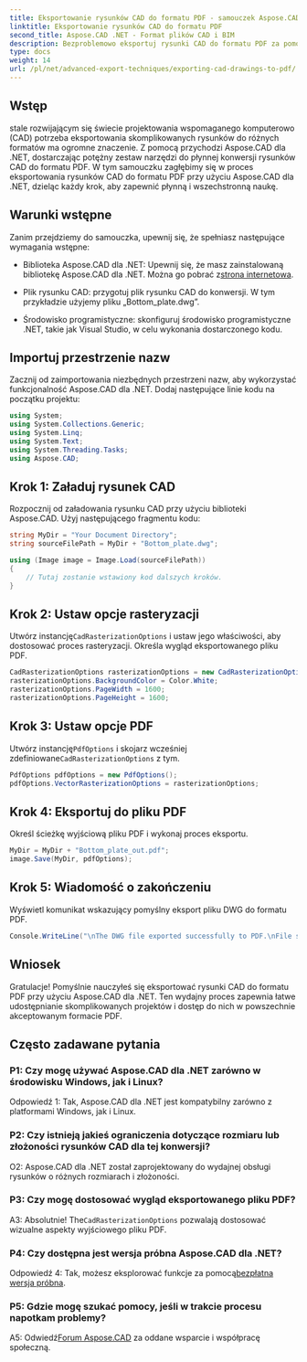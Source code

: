 ```yaml
---
title: Eksportowanie rysunków CAD do formatu PDF - samouczek Aspose.CAD
linktitle: Eksportowanie rysunków CAD do formatu PDF
second_title: Aspose.CAD .NET - Format plików CAD i BIM
description: Bezproblemowo eksportuj rysunki CAD do formatu PDF za pomocą Aspose.CAD dla .NET. Postępuj zgodnie z naszym przewodnikiem krok po kroku, aby uzyskać efektywną konwersję.
type: docs
weight: 14
url: /pl/net/advanced-export-techniques/exporting-cad-drawings-to-pdf/
---
```

## Wstęp

stale rozwijającym się świecie projektowania wspomaganego komputerowo (CAD) potrzeba eksportowania skomplikowanych rysunków do różnych formatów ma ogromne znaczenie. Z pomocą przychodzi Aspose.CAD dla .NET, dostarczając potężny zestaw narzędzi do płynnej konwersji rysunków CAD do formatu PDF. W tym samouczku zagłębimy się w proces eksportowania rysunków CAD do formatu PDF przy użyciu Aspose.CAD dla .NET, dzieląc każdy krok, aby zapewnić płynną i wszechstronną naukę.

## Warunki wstępne

Zanim przejdziemy do samouczka, upewnij się, że spełniasz następujące wymagania wstępne:

-  Biblioteka Aspose.CAD dla .NET: Upewnij się, że masz zainstalowaną bibliotekę Aspose.CAD dla .NET. Można go pobrać z[strona internetowa](https://releases.aspose.com/cad/net/).

- Plik rysunku CAD: przygotuj plik rysunku CAD do konwersji. W tym przykładzie użyjemy pliku „Bottom_plate.dwg”.

- Środowisko programistyczne: skonfiguruj środowisko programistyczne .NET, takie jak Visual Studio, w celu wykonania dostarczonego kodu.

## Importuj przestrzenie nazw

Zacznij od zaimportowania niezbędnych przestrzeni nazw, aby wykorzystać funkcjonalność Aspose.CAD dla .NET. Dodaj następujące linie kodu na początku projektu:

```csharp
using System;
using System.Collections.Generic;
using System.Linq;
using System.Text;
using System.Threading.Tasks;
using Aspose.CAD;
```

## Krok 1: Załaduj rysunek CAD

Rozpocznij od załadowania rysunku CAD przy użyciu biblioteki Aspose.CAD. Użyj następującego fragmentu kodu:

```csharp
string MyDir = "Your Document Directory";
string sourceFilePath = MyDir + "Bottom_plate.dwg";

using (Image image = Image.Load(sourceFilePath))
{
    // Tutaj zostanie wstawiony kod dalszych kroków.
}
```

## Krok 2: Ustaw opcje rasteryzacji

 Utwórz instancję`CadRasterizationOptions` i ustaw jego właściwości, aby dostosować proces rasteryzacji. Określa wygląd eksportowanego pliku PDF.

```csharp
CadRasterizationOptions rasterizationOptions = new CadRasterizationOptions();
rasterizationOptions.BackgroundColor = Color.White;
rasterizationOptions.PageWidth = 1600;
rasterizationOptions.PageHeight = 1600;
```

## Krok 3: Ustaw opcje PDF

 Utwórz instancję`PdfOptions` i skojarz wcześniej zdefiniowane`CadRasterizationOptions` z tym.

```csharp
PdfOptions pdfOptions = new PdfOptions();
pdfOptions.VectorRasterizationOptions = rasterizationOptions;
```

## Krok 4: Eksportuj do pliku PDF

Określ ścieżkę wyjściową pliku PDF i wykonaj proces eksportu.

```csharp
MyDir = MyDir + "Bottom_plate_out.pdf";
image.Save(MyDir, pdfOptions);
```

## Krok 5: Wiadomość o zakończeniu

Wyświetl komunikat wskazujący pomyślny eksport pliku DWG do formatu PDF.

```csharp
Console.WriteLine("\nThe DWG file exported successfully to PDF.\nFile saved at " + MyDir);
```

## Wniosek

Gratulacje! Pomyślnie nauczyłeś się eksportować rysunki CAD do formatu PDF przy użyciu Aspose.CAD dla .NET. Ten wydajny proces zapewnia łatwe udostępnianie skomplikowanych projektów i dostęp do nich w powszechnie akceptowanym formacie PDF.

## Często zadawane pytania

### P1: Czy mogę używać Aspose.CAD dla .NET zarówno w środowisku Windows, jak i Linux?

Odpowiedź 1: Tak, Aspose.CAD dla .NET jest kompatybilny zarówno z platformami Windows, jak i Linux.

### P2: Czy istnieją jakieś ograniczenia dotyczące rozmiaru lub złożoności rysunków CAD dla tej konwersji?

O2: Aspose.CAD dla .NET został zaprojektowany do wydajnej obsługi rysunków o różnych rozmiarach i złożoności.

### P3: Czy mogę dostosować wygląd eksportowanego pliku PDF?

 A3: Absolutnie! The`CadRasterizationOptions` pozwalają dostosować wizualne aspekty wyjściowego pliku PDF.

### P4: Czy dostępna jest wersja próbna Aspose.CAD dla .NET?

 Odpowiedź 4: Tak, możesz eksplorować funkcje za pomocą[bezpłatna wersja próbna](https://releases.aspose.com/).

### P5: Gdzie mogę szukać pomocy, jeśli w trakcie procesu napotkam problemy?

A5: Odwiedź[Forum Aspose.CAD](https://forum.aspose.com/c/cad/19) za oddane wsparcie i współpracę społeczną.